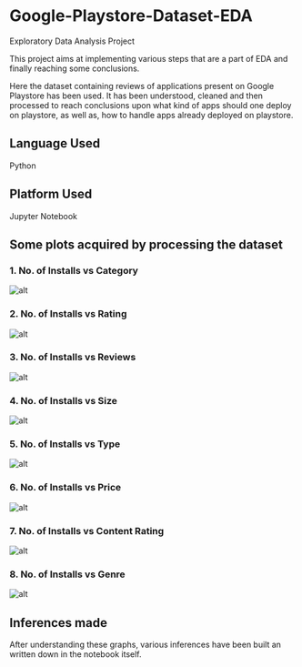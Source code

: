 # Google-Playstore-Dataset-EDA
Exploratory Data Analysis Project

This project aims at implementing various steps that are a part of EDA and finally reaching some conclusions.

Here the dataset containing reviews of applications present on Google Playstore has been used. It has been understood, cleaned and then processed to reach conclusions upon what kind of apps should one deploy on playstore, as well as, how to handle apps already deployed on playstore.

## Language Used
Python

## Platform Used
Jupyter Notebook

## Some plots acquired by processing the dataset

### 1. No. of Installs vs Category
![alt](https://github.com/vibhuti03/Google-Playstore-Dataset-EDA/blob/master/categoryvsinstalls.png)

### 2. No. of Installs vs Rating
![alt](https://github.com/vibhuti03/Google-Playstore-Dataset-EDA/blob/master/ratingvsinstalls.png)

### 3. No. of Installs vs Reviews
![alt](https://github.com/vibhuti03/Google-Playstore-Dataset-EDA/blob/master/reviewvsinstalls.png)

### 4. No. of Installs vs Size
![alt](https://github.com/vibhuti03/Google-Playstore-Dataset-EDA/blob/master/sizevsinstalls.png)

### 5. No. of Installs vs Type
![alt](https://github.com/vibhuti03/Google-Playstore-Dataset-EDA/blob/master/typevsinstalls.png)

### 6. No. of Installs vs Price
![alt](https://github.com/vibhuti03/Google-Playstore-Dataset-EDA/blob/master/pricevsinstalls.png)

### 7. No. of Installs vs Content Rating
![alt](https://github.com/vibhuti03/Google-Playstore-Dataset-EDA/blob/master/contentratingvsinstalls.png)

### 8. No. of Installs vs Genre
![alt](https://github.com/vibhuti03/Google-Playstore-Dataset-EDA/blob/master/genrevsinstalls.png)

## Inferences made
After understanding these graphs, various inferences have been built an written down in the notebook itself.
